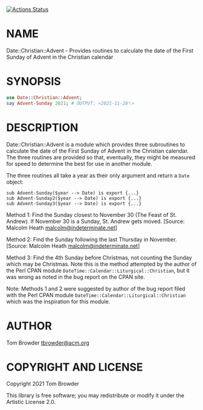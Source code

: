 [![Actions Status](https://github.com/tbrowder/Date-Christian-Advent/workflows/test/badge.svg)](https://github.com/tbrowder/Date-Christian-Advent/actions)

NAME
====

Date::Christian::Advent - Provides routines to calculate the date of the First Sunday of Advent in the Christian calendar

SYNOPSIS
========

```raku
use Date::Christian::Advent;
say Advent-Sunday 2021; # OUTPUT: «2021-11-28␤»
```

DESCRIPTION
===========

Date::Christian::Advent is a module which provides three subroutines to calculate the date of the First Sunday of Advent in the Christian calendar. The three routines are provided so that, eventually, they might be measured for speed to determine the best for use in another module.

The three routines all take a year as their only argument and return a `Date` object:

    sub Advent-Sunday($year --> Date) is export {...}
    sub Advent-Sunday2($year --> Date) is export {...}
    sub Advent-Sunday3($year --> Date) is export {...}

Method 1: Find the Sunday closest to November 30 (The Feast of St. Andrew). If November 30 is a Sunday, St. Andrew gets moved. [Source: Malcolm Heath <malcolm@indeterminate.net>]

Method 2: Find the Sunday following the last Thursday in November. [Source: Malcolm Heath <malcolm@indeterminate.net>]

Method 3: Find the 4th Sunday before Christmas, not counting the Sunday which may be Christmas. Note this is the method attempted by the author of the Perl CPAN module `DateTime::Calendar::Liturgical::Christian`, but it was wrong as noted in the bug report on the CPAN site.

Note: Methods 1 and 2 were suggested by author of the bug report filed with the Perl CPAN module `DateTime::Calendar::Liturgical::Christian` which was the inspiration for this module.

AUTHOR
======

Tom Browder <tbrowder@acm.org>

COPYRIGHT AND LICENSE
=====================

Copyright 2021 Tom Browder

This library is free software; you may redistribute or modify it under the Artistic License 2.0.

